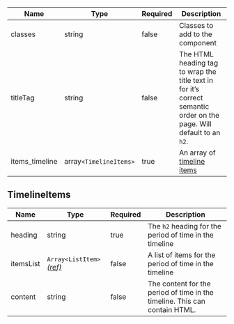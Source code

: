 | Name           | Type                   | Required | Description                                                                                                          |
| -------------- | ---------------------- | -------- | -------------------------------------------------------------------------------------------------------------------- |
| classes        | string                 | false    | Classes to add to the component                                                                                      |
| titleTag       | string                 | false    | The HTML heading tag to wrap the title text in for it’s correct semantic order on the page. Will default to an `h2`. |
| items_timeline | array`<TimelineItems>` | true     | An array of [timeline items](#timelineitems)                                                                         |

## TimelineItems

| Name      | Type                                                        | Required | Description                                                                |
| --------- | ----------------------------------------------------------- | -------- | -------------------------------------------------------------------------- |
| heading   | string                                                      | true     | The `h2` heading for the period of time in the timeline                    |
| itemsList | `Array<ListItem>` [_(ref)_](/foundations/typography/#lists) | false    | A list of items for the period of time in the timeline                     |
| content   | string                                                      | false    | The content for the period of time in the timeline. This can contain HTML. |
